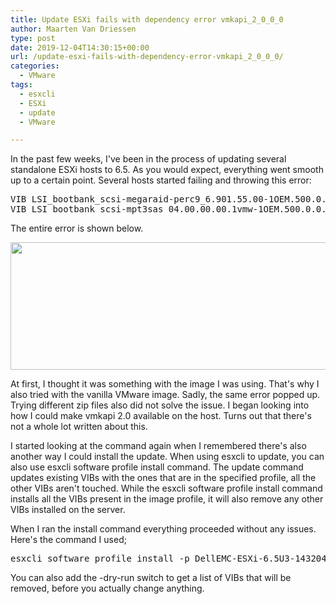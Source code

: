 ```yaml
---
title: Update ESXi fails with dependency error vmkapi_2_0_0_0
author: Maarten Van Driessen
type: post
date: 2019-12-04T14:30:15+00:00
url: /update-esxi-fails-with-dependency-error-vmkapi_2_0_0_0/
categories:
  - VMware
tags:
  - esxcli
  - ESXi
  - update
  - VMware

---
```

In the past few weeks, I've been in the process of updating several standalone ESXi hosts to 6.5. As you would expect, everything went smooth up to a certain point. Several hosts started failing and throwing this error:

<pre class="">VIB LSI_bootbank_scsi-megaraid-perc9_6.901.55.00-1OEM.500.0.0.472560 requires vmkapi_2_0_0_0, but the requirement cannot be satisfied within the ImageProfile.
VIB LSI_bootbank_scsi-mpt3sas_04.00.00.00.1vmw-1OEM.500.0.0.472560 requires com.vmware.driverAPI-9.2.0.0, but the requirement cannot be satisfied within the ImageProfile.</pre>

<p class="">
  The entire error is shown below.
</p>

<a href="https://i0.wp.com/www.brisk-it.net/wp-content/uploads/2019/12/2019-12-04-14_09_36-Window.png?ssl=1" rel="noopener noreferrer"><img loading="lazy" class="aligncenter wp-image-330 size-large" src="https://i0.wp.com/www.brisk-it.net/wp-content/uploads/2019/12/2019-12-04-14_09_36-Window.png?resize=1024%2C204&#038;ssl=1" alt="" width="1024" height="204" srcset="https://i0.wp.com/www.brisk-it.net/wp-content/uploads/2019/12/2019-12-04-14_09_36-Window.png?resize=1024%2C204&ssl=1 1024w, https://i0.wp.com/www.brisk-it.net/wp-content/uploads/2019/12/2019-12-04-14_09_36-Window.png?resize=300%2C60&ssl=1 300w, https://i0.wp.com/www.brisk-it.net/wp-content/uploads/2019/12/2019-12-04-14_09_36-Window.png?resize=768%2C153&ssl=1 768w, https://i0.wp.com/www.brisk-it.net/wp-content/uploads/2019/12/2019-12-04-14_09_36-Window.png?resize=1536%2C306&ssl=1 1536w, https://i0.wp.com/www.brisk-it.net/wp-content/uploads/2019/12/2019-12-04-14_09_36-Window.png?w=1713&ssl=1 1713w" sizes="(max-width: 1000px) 100vw, 1000px" data-recalc-dims="1" /></a>

At first, I thought it was something with the image I was using. That's why I also tried with the vanilla VMware image. Sadly, the same error popped up. Trying different zip files also did not solve the issue. I began looking into how I could make vmkapi 2.0 available on the host. Turns out that there's not a whole lot written about this.

I started looking at the command again when I remembered there's also another way I could install the update. When using esxcli to update, you can also use esxcli software profile install command. The update command updates existing VIBs with the ones that are in the specified profile, all the other VIBs aren't touched. While the esxcli software profile install command installs all the VIBs present in the image profile, it will also remove any other VIBs installed on the server.

When I ran the install command everything proceeded without any issues. Here's the command I used;

<pre class="lang:ps decode:true">esxcli software profile install -p DellEMC-ESXi-6.5U3-14320405-A03 -d /vmfs/volumes/datastore/ISO/VMware-VMvisor-Installer-6.5.0.update03-14320405.x86_64-DellEMC_Customized-A03.zip --ok-to-remove</pre>

You can also add the -dry-run switch to get a list of VIBs that will be removed, before you actually change anything.